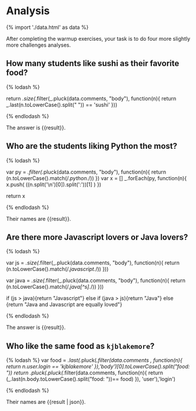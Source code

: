 # Analysis

{% import './data.html' as data %}

After completing the warmup exercises, your task is to do four more slightly
more challenges analyses.

## How many students like sushi as their favorite food?

{% lodash %}

return _.size(_.filter(_.pluck(data.comments, "body"), function(n){
	return _.last(n.toLowerCase().split(" ")) == 'sushi'
}))

{% endlodash %}

The answer is {{result}}.

## Who are the students liking Python the most?

{% lodash %}

var py = _.filter(_.pluck(data.comments, "body"), function(n){
	return (n.toLowerCase().match(/.*python.*/))
})
var x = []
_.forEach(py, function(n){
	x.push( ((n.split('\n')[0]).split(':'))[1] )
})

return x

{% endlodash %}

Their names are {{result}}.

## Are there more Javascript lovers or Java lovers?

{% lodash %}

var js = _.size(_.filter(_.pluck(data.comments, "body"), function(n){
	return (n.toLowerCase().match(/.*javascript.*/))
	})) 

var java = _.size(_.filter(_.pluck(data.comments, "body"), function(n){
	return (n.toLowerCase().match(/.*java[^s].*/))
}))

if (js > java){return "Javascript"}
else if (java > js){return "Java"}
else {return "Java and Javascript are equally loved"}

{% endlodash %}

The answer is {{result}}.

## Who like the same food as `kjblakemore`?

{% lodash %} 
var food = _.last(_.pluck(_.filter(data.comments , function(n){ 
	return n.user.login == 'kjblakemore'
}),'body')[0].toLowerCase().split("food: ")) 
return _.pluck(_.pluck(_.filter(data.comments, function(n){ 
	return (_.last(n.body.toLowerCase().split("food: "))== food)
}), 'user'),'login') 

{% endlodash %}

Their names are {{result | json}}.


